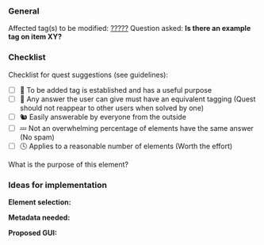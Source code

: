 <!--
If you are not suggesting a new quest, ignore this issue template. Otherwise we kindly ask you to fill it out.

Guidelines for quest suggestions: https://github.com/westnordost/StreetComplete/wiki/Adding-new-Quests-to-StreetComplete
-->

### General
Affected tag(s) to be modified: [?????](https://wiki.openstreetmap.org/wiki/Tag:?????)
Question asked: **Is there an example tag on item XY?**

<!-- If the answer is not obvious, please append a short explanation to each item (or, if it is longer, below), explaining the reason. -->
### Checklist
Checklist for quest suggestions (see guidelines):
- [ ] 🚧 To be added tag is established and has a useful purpose
- [ ] 🤔 Any answer the user can give must have an equivalent tagging (Quest should not reappear to other users when solved by one)
- [ ] 🐿️ Easily answerable by everyone from the outside
- [ ] 💤 Not an overwhelming percentage of elements have the same answer (No spam)
- [ ] 🕓 Applies to a reasonable number of elements (Worth the effort)

<!--
Please try to satisfy all conditions. If one cannot be satisfied that may mean your quest will not be included in StreetComplete.
If you are not sure about how one condition applies to your suggestion or you have (very) strong reasons that a condition may not needed to be satisfied in your case, just note that down. Other people may come up with some ideas.
-->

What is the purpose of this element?

### Ideas for implementation
<!-- If you do not have any, just skip this part. ;)  -->

<!-- If you have any idea for how elements should be selected, add it here. Possibly include an overpass-api query if you are sure what you do. -->
**Element selection:** 

<!-- If you have any idea whether metadata per country is needed, add it here. -->
**Metadata needed:** 

<!-- If you have any idea on how the GUI (the from appearing when the quest is asked) should look like. (i.e. whether a simple yes/no answer is suitable or what else you imagine) You can use any way to propose a UI. Use simple markdown tables or complex image mockups. That's your decicion.
Do include all answer possibilities you consider for that quest. -->
**Proposed GUI:** 

